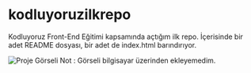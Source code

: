 # kodluyoruzilkrepo
Kodluyoruz Front-End Eğitimi kapsamında açtığım ilk repo. İçerisinde bir adet README dosyası, bir adet de index.html barındırıyor.


![Proje Görseli](C:\Users\PC\Desktop\Images\add.PNG) Not : Görseli bilgisayar üzerinden ekleyemedim.





